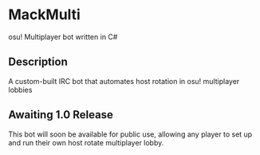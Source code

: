 # MackMulti
osu! Multiplayer bot written in C#

## Description
A custom-built IRC bot that automates host rotation in osu! multiplayer lobbies

## Awaiting 1.0 Release
This bot will soon be available for public use, allowing any player to set up and run their own host rotate multiplayer lobby.
